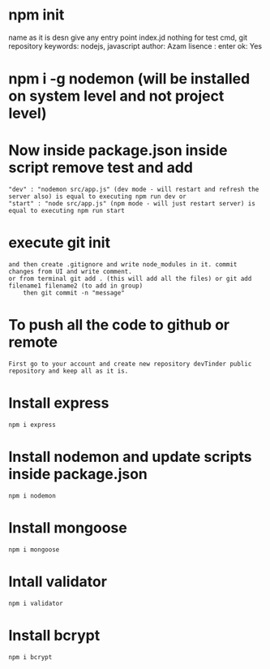 # npm init
name as it is
desn give any
entry point index.jd
nothing for test cmd, git repository
keywords: nodejs, javascript
author: Azam
lisence : enter
ok: Yes

# npm i -g nodemon   (will be installed on system level and not project level)

# Now inside package.json inside script remove test and add  
    "dev" : "nodemon src/app.js" (dev mode - will restart and refresh the server also) is equal to executing npm run dev or 
    "start" : "node src/app.js" (npm mode - will just restart server) is equal to executing npm run start

# execute git init 
    and then create .gitignore and write node_modules in it. commit changes from UI and write comment.
    or from terminal git add . (this will add all the files) or git add filename1 filename2 (to add in group) 
        then git commit -n "message" 

# To push all the code to github or remote
    First go to your account and create new repository devTinder public repository and keep all as it is.

# Install express
    npm i express

# Install nodemon and update scripts inside package.json
    npm i nodemon

# Install mongoose
    npm i mongoose

# Intall validator
    npm i validator

# Install bcrypt
    npm i bcrypt

